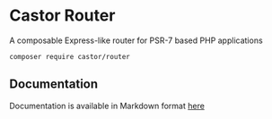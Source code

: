 Castor Router
=============

A composable Express-like router for PSR-7 based PHP applications

```
composer require castor/router
```

## Documentation

Documentation is available in Markdown format [here](.castor/docs)